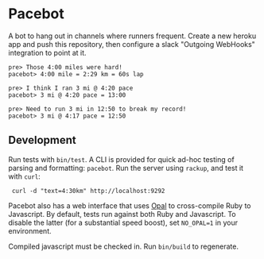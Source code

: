 Pacebot
=======

A bot to hang out in channels where runners frequent.  Create a new heroku app
and push this repository, then configure a slack "Outgoing WebHooks"
integration to point at it.

    pre> Those 4:00 miles were hard!
    pacebot> 4:00 mile = 2:29 km = 60s lap

    pre> I think I ran 3 mi @ 4:20 pace
    pacebot> 3 mi @ 4:20 pace = 13:00

    pre> Need to run 3 mi in 12:50 to break my record!
    pacebot> 3 mi @ 4:17 pace = 12:50

Development
-----------

Run tests with `bin/test`. A CLI is provided for quick ad-hoc testing of
parsing and formatting: `pacebot`. Run the server using `rackup`, and test it
with `curl`:

     curl -d "text=4:30km" http://localhost:9292

Pacebot also has a web interface that uses [Opal](http://opalrb.org/) to
cross-compile Ruby to Javascript. By default, tests run against both Ruby and
Javascript. To disable the latter (for a substantial speed boost), set
`NO_OPAL=1` in your environment.

Compiled javascript must be checked in. Run `bin/build` to regenerate.
